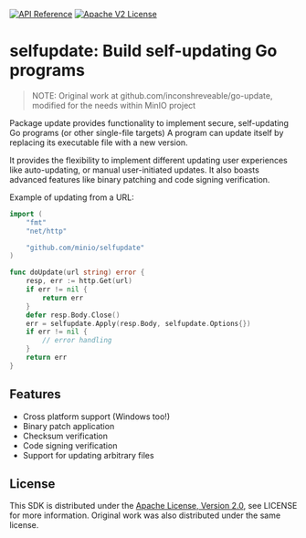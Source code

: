 [![API Reference](https://img.shields.io/badge/api-reference-blue.svg)](https://pkg.go.dev/github.com/minio/selfupdate?tab=doc) [![Apache V2 License](https://img.shields.io/badge/license-Apache%20V2-blue.svg)](https://github.com/gogf/selfupdate/blob/master/LICENSE)

# selfupdate: Build self-updating Go programs

> NOTE: Original work at github.com/inconshreveable/go-update, modified for the needs within MinIO project

Package update provides functionality to implement secure, self-updating Go programs (or other single-file targets)
A program can update itself by replacing its executable file with a new version.

It provides the flexibility to implement different updating user experiences
like auto-updating, or manual user-initiated updates. It also boasts
advanced features like binary patching and code signing verification.

Example of updating from a URL:

```go
import (
    "fmt"
    "net/http"

    "github.com/minio/selfupdate"
)

func doUpdate(url string) error {
    resp, err := http.Get(url)
    if err != nil {
        return err
    }
    defer resp.Body.Close()
    err = selfupdate.Apply(resp.Body, selfupdate.Options{})
    if err != nil {
        // error handling
    }
    return err
}
```

## Features

- Cross platform support (Windows too!)
- Binary patch application
- Checksum verification
- Code signing verification
- Support for updating arbitrary files

## License

This SDK is distributed under the [Apache License, Version 2.0](http://www.apache.org/licenses/LICENSE-2.0), see LICENSE for more information. Original work was also distributed under the same license.
